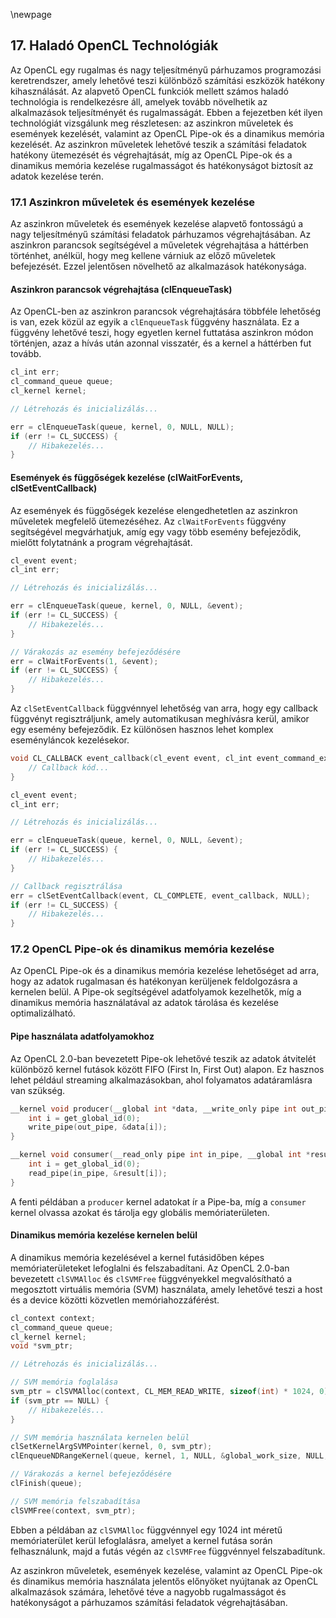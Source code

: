 \newpage

## 17. Haladó OpenCL Technológiák

Az OpenCL egy rugalmas és nagy teljesítményű párhuzamos programozási keretrendszer, amely lehetővé teszi különböző számítási eszközök hatékony kihasználását. Az alapvető OpenCL funkciók mellett számos haladó technológia is rendelkezésre áll, amelyek tovább növelhetik az alkalmazások teljesítményét és rugalmasságát. Ebben a fejezetben két ilyen technológiát vizsgálunk meg részletesen: az aszinkron műveletek és események kezelését, valamint az OpenCL Pipe-ok és a dinamikus memória kezelését. Az aszinkron műveletek lehetővé teszik a számítási feladatok hatékony ütemezését és végrehajtását, míg az OpenCL Pipe-ok és a dinamikus memória kezelése rugalmasságot és hatékonyságot biztosít az adatok kezelése terén.

### 17.1 Aszinkron műveletek és események kezelése

Az aszinkron műveletek és események kezelése alapvető fontosságú a nagy teljesítményű számítási feladatok párhuzamos végrehajtásában. Az aszinkron parancsok segítségével a műveletek végrehajtása a háttérben történhet, anélkül, hogy meg kellene várniuk az előző műveletek befejezését. Ezzel jelentősen növelhető az alkalmazások hatékonysága.

#### Aszinkron parancsok végrehajtása (clEnqueueTask)

Az OpenCL-ben az aszinkron parancsok végrehajtására többféle lehetőség is van, ezek közül az egyik a `clEnqueueTask` függvény használata. Ez a függvény lehetővé teszi, hogy egyetlen kernel futtatása aszinkron módon történjen, azaz a hívás után azonnal visszatér, és a kernel a háttérben fut tovább.

```c
cl_int err;
cl_command_queue queue;
cl_kernel kernel;

// Létrehozás és inicializálás...

err = clEnqueueTask(queue, kernel, 0, NULL, NULL);
if (err != CL_SUCCESS) {
    // Hibakezelés...
}
```

#### Események és függőségek kezelése (clWaitForEvents, clSetEventCallback)

Az események és függőségek kezelése elengedhetetlen az aszinkron műveletek megfelelő ütemezéséhez. Az `clWaitForEvents` függvény segítségével megvárhatjuk, amíg egy vagy több esemény befejeződik, mielőtt folytatnánk a program végrehajtását.

```c
cl_event event;
cl_int err;

// Létrehozás és inicializálás...

err = clEnqueueTask(queue, kernel, 0, NULL, &event);
if (err != CL_SUCCESS) {
    // Hibakezelés...
}

// Várakozás az esemény befejeződésére
err = clWaitForEvents(1, &event);
if (err != CL_SUCCESS) {
    // Hibakezelés...
}
```

Az `clSetEventCallback` függvénnyel lehetőség van arra, hogy egy callback függvényt regisztráljunk, amely automatikusan meghívásra kerül, amikor egy esemény befejeződik. Ez különösen hasznos lehet komplex eseményláncok kezelésekor.

```c
void CL_CALLBACK event_callback(cl_event event, cl_int event_command_exec_status, void *user_data) {
    // Callback kód...
}

cl_event event;
cl_int err;

// Létrehozás és inicializálás...

err = clEnqueueTask(queue, kernel, 0, NULL, &event);
if (err != CL_SUCCESS) {
    // Hibakezelés...
}

// Callback regisztrálása
err = clSetEventCallback(event, CL_COMPLETE, event_callback, NULL);
if (err != CL_SUCCESS) {
    // Hibakezelés...
}
```

### 17.2 OpenCL Pipe-ok és dinamikus memória kezelése

Az OpenCL Pipe-ok és a dinamikus memória kezelése lehetőséget ad arra, hogy az adatok rugalmasan és hatékonyan kerüljenek feldolgozásra a kernelen belül. A Pipe-ok segítségével adatfolyamok kezelhetők, míg a dinamikus memória használatával az adatok tárolása és kezelése optimalizálható.

#### Pipe használata adatfolyamokhoz

Az OpenCL 2.0-ban bevezetett Pipe-ok lehetővé teszik az adatok átvitelét különböző kernel futások között FIFO (First In, First Out) alapon. Ez hasznos lehet például streaming alkalmazásokban, ahol folyamatos adatáramlásra van szükség.

```c
__kernel void producer(__global int *data, __write_only pipe int out_pipe) {
    int i = get_global_id(0);
    write_pipe(out_pipe, &data[i]);
}

__kernel void consumer(__read_only pipe int in_pipe, __global int *result) {
    int i = get_global_id(0);
    read_pipe(in_pipe, &result[i]);
}
```

A fenti példában a `producer` kernel adatokat ír a Pipe-ba, míg a `consumer` kernel olvassa azokat és tárolja egy globális memóriaterületen.

#### Dinamikus memória kezelése kernelen belül

A dinamikus memória kezelésével a kernel futásidőben képes memóriaterületeket lefoglalni és felszabadítani. Az OpenCL 2.0-ban bevezetett `clSVMAlloc` és `clSVMFree` függvényekkel megvalósítható a megosztott virtuális memória (SVM) használata, amely lehetővé teszi a host és a device közötti közvetlen memóriahozzáférést.

```c
cl_context context;
cl_command_queue queue;
cl_kernel kernel;
void *svm_ptr;

// Létrehozás és inicializálás...

// SVM memória foglalása
svm_ptr = clSVMAlloc(context, CL_MEM_READ_WRITE, sizeof(int) * 1024, 0);
if (svm_ptr == NULL) {
    // Hibakezelés...
}

// SVM memória használata kernelen belül
clSetKernelArgSVMPointer(kernel, 0, svm_ptr);
clEnqueueNDRangeKernel(queue, kernel, 1, NULL, &global_work_size, NULL, 0, NULL, NULL);

// Várakozás a kernel befejeződésére
clFinish(queue);

// SVM memória felszabadítása
clSVMFree(context, svm_ptr);
```

Ebben a példában az `clSVMAlloc` függvénnyel egy 1024 int méretű memóriaterület kerül lefoglalásra, amelyet a kernel futása során felhasználunk, majd a futás végén az `clSVMFree` függvénnyel felszabadítunk.

Az aszinkron műveletek, események kezelése, valamint az OpenCL Pipe-ok és dinamikus memória használata jelentős előnyöket nyújtanak az OpenCL alkalmazások számára, lehetővé téve a nagyobb rugalmasságot és hatékonyságot a párhuzamos számítási feladatok végrehajtásában.

